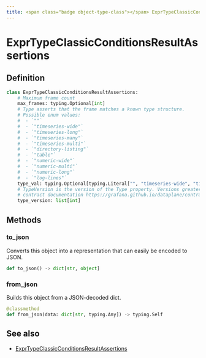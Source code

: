 ```yaml
---
title: <span class="badge object-type-class"></span> ExprTypeClassicConditionsResultAssertions
---
```

# <span class="badge object-type-class"></span> ExprTypeClassicConditionsResultAssertions

## Definition

```python
class ExprTypeClassicConditionsResultAssertions:
    # Maximum frame count
    max_frames: typing.Optional[int]
    # Type asserts that the frame matches a known type structure.
    # Possible enum values:
    #  - `""` 
    #  - `"timeseries-wide"` 
    #  - `"timeseries-long"` 
    #  - `"timeseries-many"` 
    #  - `"timeseries-multi"` 
    #  - `"directory-listing"` 
    #  - `"table"` 
    #  - `"numeric-wide"` 
    #  - `"numeric-multi"` 
    #  - `"numeric-long"` 
    #  - `"log-lines"` 
    type_val: typing.Optional[typing.Literal["", "timeseries-wide", "timeseries-long", "timeseries-many", "timeseries-multi", "directory-listing", "table", "numeric-wide", "numeric-multi", "numeric-long", "log-lines"]]
    # TypeVersion is the version of the Type property. Versions greater than 0.0 correspond to the dataplane
    # contract documentation https://grafana.github.io/dataplane/contract/.
    type_version: list[int]
```
## Methods

### <span class="badge object-method"></span> to_json

Converts this object into a representation that can easily be encoded to JSON.

```python
def to_json() -> dict[str, object]
```

### <span class="badge object-method"></span> from_json

Builds this object from a JSON-decoded dict.

```python
@classmethod
def from_json(data: dict[str, typing.Any]) -> typing.Self
```

## See also

 * <span class="badge builder"></span> [ExprTypeClassicConditionsResultAssertions](./builder-ExprTypeClassicConditionsResultAssertions.md)
